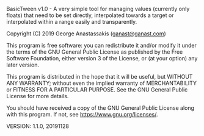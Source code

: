 BasicTween v1.0 - A very simple tool for managing values (currently only
floats) that need to be set directly, interpolated towards a target or
interpolated within a range easily and transparently.

Copyright (C) 2019 George Anastassakis (ganast@ganast.com)

This program is free software: you can redistribute it and/or modify it
under the terms of the GNU General Public License as published by the
Free Software Foundation, either version 3 of the License, or (at your
option) any later version.

This program is distributed in the hope that it will be useful, but WITHOUT
ANY WARRANTY; without even the implied warranty of MERCHANTABILITY or
FITNESS FOR A PARTICULAR PURPOSE.  See the GNU General Public License for
more details.

You should have received a copy of the GNU General Public License along with
this program.  If not, see <https://www.gnu.org/licenses/>.

VERSION: 1.1.0, 20191128
